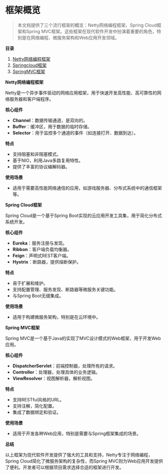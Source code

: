 # 框架概览

> 本文档提供了三个流行框架的概览：Netty网络编程框架、Spring Cloud框架和Spring MVC框架。这些框架在现代软件开发中扮演着重要的角色，特别是在网络编程、微服务架构和Web应用开发领域。

**目录**

1. [Netty网络编程框架](框架/Netty)
2. [Springcloud框架](框架/springcloud)
3. [SpringMVC框架](框架/springMVC)

**Netty网络编程框架**

Netty是一个异步事件驱动的网络应用框架，用于快速开发高性能、高可靠性的网络服务器和客户端程序。

**核心组件**

- **Channel**：数据传输通道，是双向的。
- **Buffer**：缓冲区，用于数据的临时存储。
- **Selector**：用于监控多个通道的事件（如连接打开、数据到达）。

**特点**

- 支持阻塞和非阻塞模式。
- 基于NIO，利用Java多路复用特性。
- 提供了丰富的协议编解码器。

**使用场景**

- 适用于需要高性能网络通信的应用，如游戏服务器、分布式系统中的通信框架等。

**Spring Cloud框架**

Spring Cloud是一个基于Spring Boot实现的云应用开发工具集，用于简化分布式系统开发。

**核心组件**

- **Eureka**：服务注册与发现。
- **Ribbon**：客户端负载均衡器。
- **Feign**：声明式REST客户端。
- **Hystrix**：断路器，提供熔断保护。

**特点**

- 易于扩展和维护。
- 支持配置管理、服务发现、断路器等微服务关键功能。
- 与Spring Boot无缝集成。

**使用场景**

- 适用于构建微服务架构，特别是在云环境中。

**Spring MVC框架**

Spring MVC是一个基于Java的实现了MVC设计模式的Web框架，用于开发Web应用。

**核心组件**

- **DispatcherServlet**：前端控制器，处理所有的请求。
- **Controller**：处理器，处理具体的业务逻辑。
- **ViewResolver**：视图解析器，解析视图。

**特点**

- 支持RESTful风格的URL。
- 支持注解，简化配置。
- 集成了数据绑定和验证。

**使用场景**

- 适用于开发各种Web应用，特别是需要与Spring框架集成的场景。

**总结**

以上框架为现代软件开发提供了强大的工具和支持，Netty专注于网络编程，Spring Cloud简化了微服务架构的复杂性，而Spring MVC则为Web应用开发提供了便利。开发者可以根据项目需求选择合适的框架进行开发。

